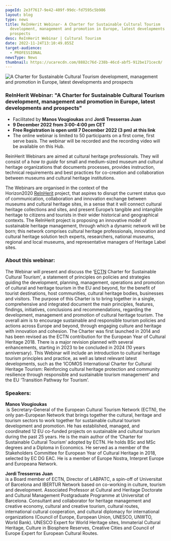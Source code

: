 ```yaml
---
pageId: 2e3f7617-9e42-409f-99dc-fd7595c5b986
layout: blog
type: news
title: ReInHerit Webinar- A Charter for Sustainable Cultural Tourism
  development, management and promotion in Europe, latest developments and
  prospects
desc: ReInHerit Webinar | Cultural Tourism
date: 2022-11-24T13:10:49.855Z
target-audience:
  - PROFESSIONAL
newsType: News
thumbnail: https://ucarecdn.com/8882c76d-238b-46cd-abf5-912be171cec0/
---
```

![A Charter for Sustainable Cultural Tourism development, management and promotion in Europe, latest developments and prospects](https://ucarecdn.com/a2d790b0-2da4-4d94-9eae-4bce87d9b735/ "A Charter for Sustainable Cultural Tourism development, management and promotion in Europe, latest developments and prospects")

### ReInHerit Webinar: "A Charter for Sustainable Cultural Tourism development, management and promotion in Europe, latest developments and prospects"

* Facilitated by **Manos Vougioukas** and **Jordi Tresserras Juan**
* **9 December 2022 from 3:00-4:00 pm CET**
* **Free Registration is open until 7 December 2022 (3 pm) at this link [](https://forms.gle/yccuw5rGVLJLCr6u9)**
* The online webinar is limited to 50 participants on a first come, first serve basis. The webinar will be recorded and the recording video will be available on this Hub.[](http://www.reinherit-hub.eu/)

ReinHerit Webinars are aimed at cultural heritage professionals. They will consist of a *how to guide* for small and medium-sized museum and cultural heritage organizations that documents processes, provides instruction, technical requirements and best practices for co-creation and collaboration between museums and cultural heritage institutions.

The Webinars are organised in the context of the  Horizon2020 [ReInHerit](https://www.reinherit.eu) project, that aspires to disrupt the current status quo of communication, collaboration and innovation exchange between museums and cultural heritage sites, in a sense that it will connect cultural heritage collections and sites, and present Europe’s tangible and intangible heritage to citizens and tourists in their wider historical and geographical contexts. The ReInHerit project is proposing an innovative model of sustainable heritage management, through which a dynamic network will be born; this network comprises cultural heritage professionals, innovation and cultural heritage solution tech experts, researchers, national museums, regional and local museums, and representative managers of Heritage Label sites. 

### About this webinar:

The Webinar will present and discuss the ‘[ECTN](https://www.culturaltourism-network.eu) Charter for Sustainable Cultural Tourism’, a statement of principles on policies and strategies guiding the development, planning, management, operations and promotion of cultural and heritage tourism in the EU and beyond, for the benefit of tourist destinations, host communities, cultural heritage bodies, businesses and visitors. The purpose of this Charter is to bring together in a single, comprehensive and integrated document the main principles, features, findings, initiatives, conclusions and recommendations, regarding the development, management and promotion of cultural heritage tourism. The overall aim is to encourage sustainable and responsible tourism policies and actions across Europe and beyond, through engaging culture and heritage with innovation and cohesion. The Charter was first launched in 2014 and has been revised as the ECTN contribution for the European Year of Cultural Heritage 2018. There is a major revision planned with several enhancements, starting in 2023 to be concluded in 2024 (10 years anniversary). This Webinar will include an introduction to cultural heritage tourism principles and practice, as well as latest relevant latest developments, such as the ‘ICOMOS International Charter for Cultural Heritage Tourism: Reinforcing cultural heritage protection and community resilience through responsible and sustainable tourism management’ and the EU ‘Transition Pathway for Tourism’.

### Speakers:

**Manos Vougioukas**\
 is Secretary-General of the European Cultural Tourism Network (ECTN), the only pan-European Network that brings together the cultural, heritage and tourism sectors to work together for sustainable cultural tourism development and promotion. He has established, managed, and coordinated 12 EU co-funded projects on sustainable and cultural tourism during the past 25 years. He is the main author of the ‘Charter for Sustainable Cultural Tourism’ adopted by ECTN. He holds BSc and MSc degrees and a Diploma in Economics. He served as a member of the Stakeholders Committee for European Year of Cultural Heritage in 2018, selected by EC DG EAC. He is a member of Europe Nostra, Interpret Europe and Europeana Network.

**Jordi Tresserras Juan**\
 is a Board member of ECTN, Director of LABPATC, a spin-off of Universitat of Barcelona and IBERTUR Network based on co-working in culture, tourism and development. Associated Professor at Cultural and Heritage Doctorate and Cultural Management Postgraduate Programme at Universitat of Barcelona. Consultant and collaborator for heritage management and creative economy, cultural and creative tourism, cultural routes, international cultural cooperation, and cultural diplomacy for international organizations (Council of Europe, European Union, UNESCO, UNWTO, World Bank). UNESCO Expert for World Heritage sites, Immaterial Cultural Heritage, Culture in Biosphere Reserves, Creative Cities and Council of Europe Expert for European Cultural Routes.
